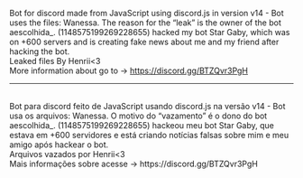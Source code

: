 Bot for discord made from JavaScript using discord.js in version v14 - Bot uses the files: Wanessa.
The reason for the “leak” is the owner of the bot aescolhida_. (1148575199269228655) hacked my bot Star Gaby, which was on +600 servers and is creating fake news about me and my friend after hacking the bot.
<br>
Leaked files By Henrii<3 <br>
More information about go to -> https://discord.gg/BTZQvr3PgH
<br>
<hr>
<br>
Bot para discord feito de JavaScript usando discord.js na versão v14 - Bot usa os arquivos: Wanessa.
O motivo do “vazamento” é o dono do bot aescolhida_. (1148575199269228655) hackeou meu bot Star Gaby, que estava em +600 servidores e está criando notícias falsas sobre mim e meu amigo após hackear o bot.
<br>
Arquivos vazados por Henrii<3 <br> 
Mais informações sobre acesse -> https://discord.gg/BTZQvr3PgH
